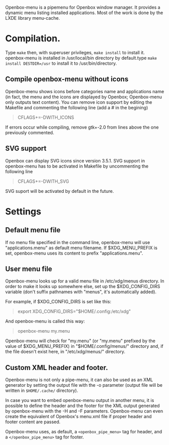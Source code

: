 Openbox-menu is a pipemenu for Openbox window manager. It provides a dynamic menu listing installed applications. Most of the work is done by the LXDE library menu-cache.

# Compilation.

Type `make` then, with superuser privileges, `make install` to install it. openbox-menu is installed in /usr/local/bin directory by default.type `make install DESTDIR=/usr` to install it to /usr/bin/directory.

## Compile openbox-menu without icons ##

Openbox-menu shows icons before categories name and applications name (in fact, the menu and the icons are displayed by Openbox; Openbox-menu only outputs text content). You can remove icon support by editing the Makefile and commenting the following line (add a # in the begining)

>  CFLAGS+=-DWITH_ICONS

If errors occur while compiling, remove gtk+-2.0 from lines above the one previously commented.

## SVG support

Openbox can display SVG icons since version 3.5.1. SVG support in openbox-menu has to be activated in Makefile by uncommenting the following line

>  CFLAGS+=-DWITH_SVG

SVG suport will be activated by default in the future.

# Settings

## Default menu file

If no menu file specified in the command line, openbox-menu will use "applications.menu" as default menu filename. If $XDG_MENU_PREFIX is set, openbox-menu uses its content to prefix "applications.menu".

## User menu file

Openbox-menu looks up for a valid menu file in /etc/xdg/menus directory. In order to make it looks up somewhere else, set up the $XDG_CONFIG_DIRS variable (don't suffix pathnames with "menus", it's automatically added).

For example, if $XDG_CONFIG_DIRS is set like this:

>  export XDG_CONFIG_DIRS="$HOME/.config:/etc/xdg"

And openbox-menu is called this way:

>  openbox-menu my.menu

Openbox-menu will check for "my.menu" (or "my.menu" prefixed by the value of $XDG_MENU_PREFIX) in "$HOME/.config/menus/" directory and, if the file doesn't exist here, in "/etc/xdg/menus/" directory.

## Custom XML header and footer.

Openbox-menu is not only a pipe-menu, it can also be used as an XML generator by setting the output file with the -o parameter (output file will be written in `$HOME/.cache/` directory).

In case you want to embed openbox-menu output in another menu, it is possible to define the header and the footer for the XML output generated by openbox-menu with the -H and -F parameters. Openbox-menu can even create the equivalent of Openbox's menu.xml file if proper header and footer content are passed.

Openbox-menu uses, as default, a `<openbox_pipe_menu>` tag for header, and a `</openbox_pipe_menu>` tag for footer.
